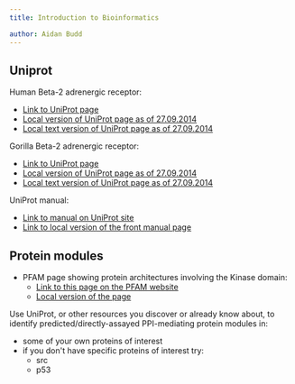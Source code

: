 ```yaml
---
title: Introduction to Bioinformatics

author: Aidan Budd
---
```


<!-- missing: ## [Presentation](./presentations/introBioinformaticsBuddCTSept2014.pdf) -->

## Uniprot

Human Beta-2 adrenergic receptor:

- [Link to UniProt page](http://www.uniprot.org/uniprot/P07550)
- [Local version of UniProt page as of 27.09.2014](./staticVersionsOfRemotePages/2014_09_27_UniProt_P07550_ADRB2Beta2AdrenergicReceptor.html)
- [Local text version of UniProt page as of 27.09.2014](./staticVersionsOfRemotePages/2014_09_27_UniProt_P07550_ADRB2Beta2AdrenergicReceptor.txt)

Gorilla Beta-2 adrenergic receptor:

- [Link to UniProt page](http://www.uniprot.org/uniprot/G3QRR6)
- [Local version of UniProt page as of 27.09.2014](./staticVersionsOfRemotePages/2014_09_27_UniProt_G3QRR6_GORGO_gorilla_AdrenergicReceptor.html)
- [Local text version of UniProt page as of 27.09.2014](./staticVersionsOfRemotePages/2014_09_27_UniProt_G3QRR6_GORGO_gorilla_AdrenergicReceptor.txt)


UniProt manual:

- [Link to manual on UniProt site](http://www.uniprot.org/help/?fil=section:manual)
- [Link to local version of the front manual page](./staticVersionsOfRemotePages/uniprot_section_manual_in_Help.html)

## Protein modules

- PFAM page showing protein architectures involving the Kinase domain:
    - [Link to this page on the PFAM website](http://pfam.xfam.org/family/PF00069#tabview=tab1)
    - [Local version of the page](./staticVersionsOfRemotePages/Pfam_Family_Pkinase_PF00069_.html)

Use UniProt, or other resources you discover or already know about, to identify predicted/directly-assayed PPI-mediating protein modules in:

- some of your own proteins of interest
- if you don't have specific proteins of interest try:
    - src
    - p53
